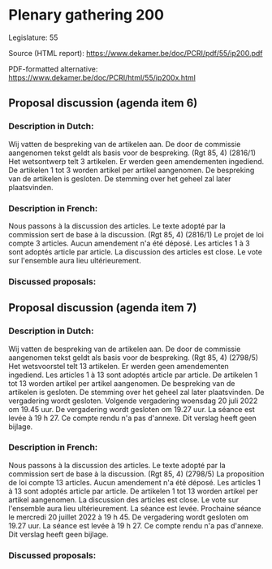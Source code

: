 # Plenary gathering 200

Legislature: 55

Source (HTML report): https://www.dekamer.be/doc/PCRI/pdf/55/ip200.pdf

PDF-formatted alternative: https://www.dekamer.be/doc/PCRI/html/55/ip200x.html

## Proposal discussion (agenda item 6)

### Description in Dutch:

Wij vatten de bespreking van de artikelen aan. De door de commissie aangenomen tekst geldt als basis voor de bespreking. (Rgt 85, 4) (2816/1) Het wetsontwerp telt 3 artikelen. Er werden geen amendementen ingediend. De artikelen 1 tot 3 worden artikel per artikel aangenomen. De bespreking van de artikelen is gesloten. De stemming over het geheel zal later plaatsvinden.

### Description in French:

Nous passons à la discussion des articles. Le texte adopté par la commission sert de base à la discussion. (Rgt 85, 4) (2816/1) Le projet de loi compte 3 articles. Aucun amendement n'a été déposé. Les articles 1 à 3 sont adoptés article par article. La discussion des articles est close. Le vote sur l'ensemble aura lieu ultérieurement.



### Discussed proposals:

## Proposal discussion (agenda item 7)

### Description in Dutch:

Wij vatten de bespreking van de artikelen aan. De door de commissie aangenomen tekst geldt als basis voor de bespreking. (Rgt 85, 4) (2798/5) Het wetsvoorstel telt 13 artikelen. Er werden geen amendementen ingediend. Les articles 1 à 13 sont adoptés article par article. De artikelen 1 tot 13 worden artikel per artikel aangenomen. De bespreking van de artikelen is gesloten. De stemming over het geheel zal later plaatsvinden. De vergadering wordt gesloten. Volgende vergadering woensdag 20 juli 2022 om 19.45 uur. De vergadering wordt gesloten om 19.27 uur. La séance est levée à 19 h 27. Ce compte rendu n'a pas d'annexe. Dit verslag heeft geen bijlage.

### Description in French:

Nous passons à la discussion des articles. Le texte adopté par la commission sert de base à la discussion. (Rgt 85, 4) (2798/5) La proposition de loi compte 13 articles. Aucun amendement n'a été déposé. Les articles 1 à 13 sont adoptés article par article. De artikelen 1 tot 13 worden artikel per artikel aangenomen. La discussion des articles est close. Le vote sur l'ensemble aura lieu ultérieurement. La séance est levée. Prochaine séance le mercredi 20 juillet 2022 à 19 h 45. De vergadering wordt gesloten om 19.27 uur. La séance est levée à 19 h 27. Ce compte rendu n'a pas d'annexe. Dit verslag heeft geen bijlage.



### Discussed proposals:

